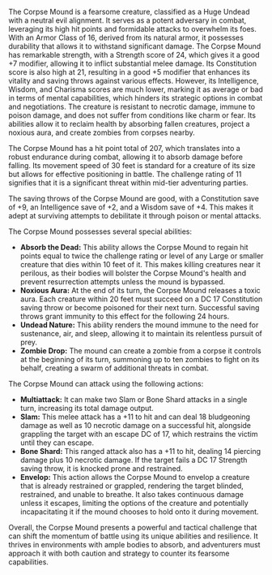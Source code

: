 The Corpse Mound is a fearsome creature, classified as a Huge Undead with a neutral evil alignment. It serves as a potent adversary in combat, leveraging its high hit points and formidable attacks to overwhelm its foes. With an Armor Class of 16, derived from its natural armor, it possesses durability that allows it to withstand significant damage. The Corpse Mound has remarkable strength, with a Strength score of 24, which gives it a good +7 modifier, allowing it to inflict substantial melee damage. Its Constitution score is also high at 21, resulting in a good +5 modifier that enhances its vitality and saving throws against various effects. However, its Intelligence, Wisdom, and Charisma scores are much lower, marking it as average or bad in terms of mental capabilities, which hinders its strategic options in combat and negotiations. The creature is resistant to necrotic damage, immune to poison damage, and does not suffer from conditions like charm or fear. Its abilities allow it to reclaim health by absorbing fallen creatures, project a noxious aura, and create zombies from corpses nearby.

The Corpse Mound has a hit point total of 207, which translates into a robust endurance during combat, allowing it to absorb damage before falling. Its movement speed of 30 feet is standard for a creature of its size but allows for effective positioning in battle. The challenge rating of 11 signifies that it is a significant threat within mid-tier adventuring parties.

The saving throws of the Corpse Mound are good, with a Constitution save of +9, an Intelligence save of +2, and a Wisdom save of +4. This makes it adept at surviving attempts to debilitate it through poison or mental attacks.

The Corpse Mound possesses several special abilities:
- **Absorb the Dead:** This ability allows the Corpse Mound to regain hit points equal to twice the challenge rating or level of any Large or smaller creature that dies within 10 feet of it. This makes killing creatures near it perilous, as their bodies will bolster the Corpse Mound's health and prevent resurrection attempts unless the mound is bypassed.
- **Noxious Aura:** At the end of its turn, the Corpse Mound releases a toxic aura. Each creature within 20 feet must succeed on a DC 17 Constitution saving throw or become poisoned for their next turn. Successful saving throws grant immunity to this effect for the following 24 hours.
- **Undead Nature:** This ability renders the mound immune to the need for sustenance, air, and sleep, allowing it to maintain its relentless pursuit of prey.
- **Zombie Drop:** The mound can create a zombie from a corpse it controls at the beginning of its turn, summoning up to ten zombies to fight on its behalf, creating a swarm of additional threats in combat.

The Corpse Mound can attack using the following actions:
- **Multiattack:** It can make two Slam or Bone Shard attacks in a single turn, increasing its total damage output.
- **Slam:** This melee attack has a +11 to hit and can deal 18 bludgeoning damage as well as 10 necrotic damage on a successful hit, alongside grappling the target with an escape DC of 17, which restrains the victim until they can escape.
- **Bone Shard:** This ranged attack also has a +11 to hit, dealing 14 piercing damage plus 10 necrotic damage. If the target fails a DC 17 Strength saving throw, it is knocked prone and restrained.
- **Envelop:** This action allows the Corpse Mound to envelop a creature that is already restrained or grappled, rendering the target blinded, restrained, and unable to breathe. It also takes continuous damage unless it escapes, limiting the options of the creature and potentially incapacitating it if the mound chooses to hold onto it during movement.

Overall, the Corpse Mound presents a powerful and tactical challenge that can shift the momentum of battle using its unique abilities and resilience. It thrives in environments with ample bodies to absorb, and adventurers must approach it with both caution and strategy to counter its fearsome capabilities.